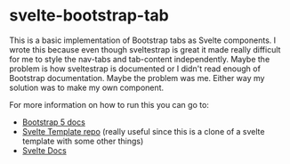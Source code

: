 # svelte-bootstrap-tab

This is a basic implementation of Bootstrap tabs as Svelte components. I wrote this because even though sveltestrap is great it made really difficult for me to style the nav-tabs and tab-content independently. Maybe the problem is how sveltestrap is documented or I didn't read enough of Bootstrap documentation. Maybe the problem was me. Either way my solution was to make my own component.

For more information on how to run this you can go to:

* [Bootstrap 5 docs](https://getbootstrap.com/docs/5.1/getting-started/introduction/)
* [Svelte Template repo](https://github.com/sveltejs/template) (really useful since this is a clone of a svelte template with some other things)
* [Svelte Docs](https://svelte.dev/docs)